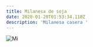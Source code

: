 ```yaml
---
title: Milanesa de soja
date: 2020-01-20T01:53:34.110Z
description: 'Milanesa casera '
---
```



![Mi](/img/ensalada.jpg)

